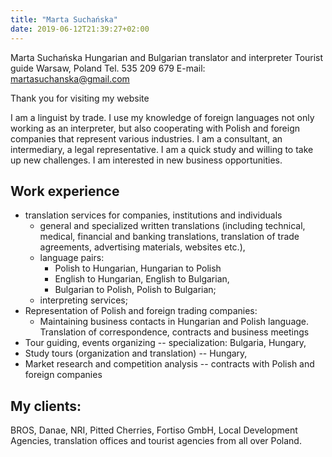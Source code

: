 ```yaml
---
title: "Marta Suchańska"
date: 2019-06-12T21:39:27+02:00
---
```


Marta Suchańska
Hungarian and Bulgarian translator and interpreter
Tourist guide
Warsaw, Poland
Tel. 535 209 679
E-mail: martasuchanska@gmail.com

Thank you for visiting my website

I am a linguist by trade. I use my knowledge of foreign languages not only working as an interpreter, but also cooperating with Polish and foreign companies that represent various industries. I am a consultant, an intermediary, a legal representative. I am a quick study and willing to take up new challenges. I am interested in new business opportunities. 

## Work experience

- translation services for companies, institutions and individuals
    - general and specialized written translations (including technical, medical, financial and banking translations, translation of trade agreements, advertising materials, websites etc.),
    - language pairs:
        - Polish to Hungarian, Hungarian to Polish
        - English to Hungarian, English to Bulgarian,
        - Bulgarian to Polish, Polish to Bulgarian;
    - interpreting services;
- Representation of Polish and foreign trading companies:
    - Maintaining business contacts in Hungarian and Polish language. Translation of correspondence, contracts and business meetings
- Tour guiding, events organizing -- specialization: Bulgaria, Hungary,
- Study tours (organization and translation) -- Hungary,
- Market research and competition analysis -- contracts with Polish and foreign companies

## My clients:

BROS, Danae, NRI, Pitted Cherries, Fortiso GmbH, Local Development Agencies, translation offices and tourist agencies from all over Poland.

